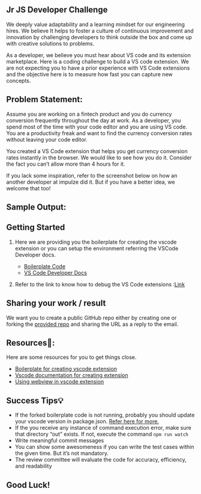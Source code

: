 ## Jr JS Developer Challenge
We deeply value adaptability and a learning mindset for our engineering hires. We believe It helps to foster a culture of continuous improvement and innovation by challenging developers to think outside the box and come up with creative solutions to problems.

As a developer, we believe you must hear about VS code and its extension marketplace. Here is a coding challenge to build a VS code extension. We are not expecting you to have a prior experience with VS Code extensions and the objective here is to measure how fast you can capture new concepts.

## Problem Statement:

Assume you are working on a fintech product and you do currency conversion frequently throughout the day at work. As a developer, you spend most of the time with your code editor and you are using VS code. You are a productivity freak and want to find the currency conversion rates without leaving your code editor. 

You created a VS Code extension that helps you get currency conversion rates instantly in the browser. We would like to see how you do it. Consider the fact you can’t allow more than 4 hours for it. 

If you lack some inspiration, refer to the screenshot below on how an another developer at impulze did it. But if you have a better idea, we welcome that too!

## Sample Output:

## Getting Started

1. Here we are providing you the boilerplate for creating the vscode extension or you can setup the environment referring the VSCode Developer docs.

    - [Boilerplate Code](https://github.com/impulze-ai/vsc-developer-challenge)
    - [VS Code Developer Docs](https://code.visualstudio.com/api)
    
2. Refer to the link to know how to debug the VS Code extensions :[Link](https://code.visualstudio.com/api/get-started/your-first-extension)

## Sharing your work /  result

We want you to create a public GitHub repo either by creating one or forking the [provided repo](https://github.com/impulze-ai/vsc-developer-challenge) and sharing the URL as a reply to the email.

## Resources📘:

Here are some resources for you to get things close.

- [Boilerplate for creating vscode extension](https://github.com/impulze-ai/vsc-developer-challenge)
- [Vscode documentation for creating extension](https://code.visualstudio.com/api/get-started/your-first-extension)
- [Using webview in vscode extension](https://code.visualstudio.com/api/extension-guides/webview)

## Success Tips💡

- If the forked boilerplate code is not running, probably you should update your vscode version in package.json. [Refer here for more.](https://stackoverflow.com/questions/50748695/vs-code-extension-helloworld-sample-in-typescript-is-not-working)
- If the you receive any instance of command execution error, make sure that directory “out” exists. 
If not, execute the command `npm run watch`
- Write meaningful commit messages
- You can show some awesomeness if you can write the test cases within the given time. But it’s not mandatory.
- The review committee will evaluate the code for accuracy, efficiency, and readability

## Good Luck!
